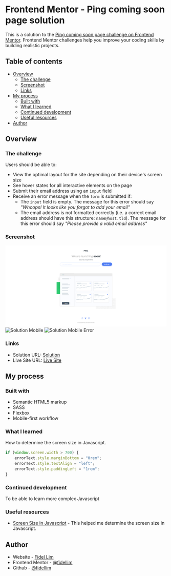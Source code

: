 # Frontend Mentor - Ping coming soon page solution

This is a solution to the [Ping coming soon page challenge on Frontend Mentor](https://www.frontendmentor.io/challenges/ping-single-column-coming-soon-page-5cadd051fec04111f7b848da). Frontend Mentor challenges help you improve your coding skills by building realistic projects.

## Table of contents

- [Overview](#overview)
  - [The challenge](#the-challenge)
  - [Screenshot](#screenshot)
  - [Links](#links)
- [My process](#my-process)
  - [Built with](#built-with)
  - [What I learned](#what-i-learned)
  - [Continued development](#continued-development)
  - [Useful resources](#useful-resources)
- [Author](#author)

## Overview

### The challenge

Users should be able to:

- View the optimal layout for the site depending on their device's screen size
- See hover states for all interactive elements on the page
- Submit their email address using an `input` field
- Receive an error message when the `form` is submitted if:
  - The `input` field is empty. The message for this error should say _"Whoops! It looks like you forgot to add your email"_
  - The email address is not formatted correctly (i.e. a correct email address should have this structure: `name@host.tld`). The message for this error should say _"Please provide a valid email address"_

### Screenshot

![Solution PC](./images/Solution%20PC.png)
![Solution Mobile](./images/Solution%20MobileC.png)
![Solution Mobile Error](./images/Solution%20Mobile%20Erorr.png)

### Links

- Solution URL: [Solution](https://github.com/fidellim/Ping-Single-Column-Coming-Soon-Page)
- Live Site URL: [Live Site](https://serene-rosalind-dbee7e.netlify.app/)

## My process

### Built with

- Semantic HTML5 markup
- SASS
- Flexbox
- Mobile-first workflow

### What I learned

How to determine the screen size in Javascript.

```js
if (window.screen.width > 700) {
	errorText.style.marginBottom = "0rem";
	errorText.style.textAlign = "left";
	errorText.style.paddingLeft = "1rem";
}
```

### Continued development

To be able to learn more complex Javascript

### Useful resources

- [Screen Size in Javascript](https://stackoverflow.com/questions/3437786/get-the-size-of-the-screen-current-web-page-and-browser-window) - This helped me determine the screen size in Javascript.

## Author

- Website - [Fidel Lim](https://fidellim-portfolio.netlify.app/)
- Frontend Mentor - [@fidellim](https://www.frontendmentor.io/profile/fidellim)
- Github - [@fidellim](https://github.com/fidellim)
